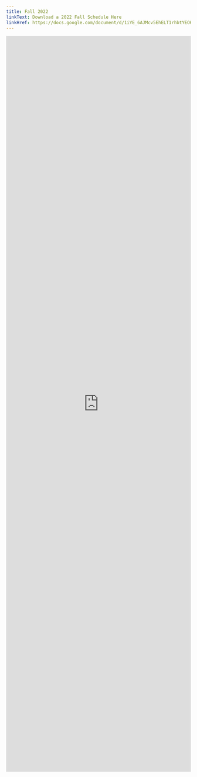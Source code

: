 ```yaml
---
title: Fall 2022
linkText: Download a 2022 Fall Schedule Here
linkHref: https://docs.google.com/document/d/1iYE_6AJMcv5EhELT1rhbtYEOKcVwIGDADv6xY9EbMfs/edit?usp=sharing
---
```

<iframe width='100%' height='2000' style='border:none;' src="https://docs.google.com/document/d/e/2PACX-1vTiztCyLBgEaNKChWJww3kc2Y8BuonFqH-V-61SSOR6R53F2m9KeHP7s3Ff9glL8Iy8fYVZHkKXO4kO/pub?embedded=true"></iframe>